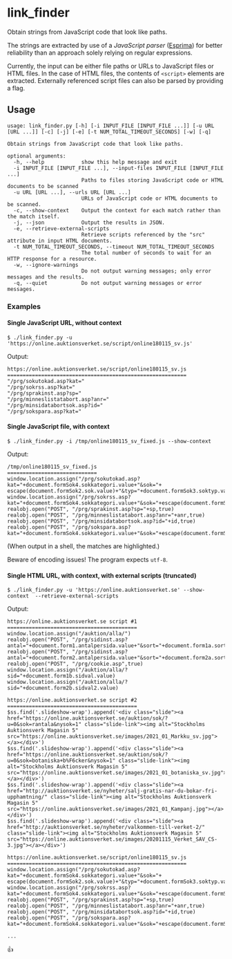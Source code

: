 # link_finder

Obtain strings from JavaScript code that look like paths.

The strings are extracted by use of a _JavaScript parser_ ([Esprima](https://esprima.org/)) for better reliability than an approach solely relying on regular expressions.

Currently, the input can be either file paths or URLs to JavaScript files or HTML files. In the case of HTML files, the contents of `<script>` elements are extracted. Externally referenced script files can also be parsed by providing a flag.


## Usage

```
usage: link_finder.py [-h] [-i INPUT_FILE [INPUT_FILE ...]] [-u URL [URL ...]] [-c] [-j] [-e] [-t NUM_TOTAL_TIMEOUT_SECONDS] [-w] [-q]

Obtain strings from JavaScript code that look like paths.

optional arguments:
  -h, --help            show this help message and exit
  -i INPUT_FILE [INPUT_FILE ...], --input-files INPUT_FILE [INPUT_FILE ...]
                        Paths to files storing JavaScript code or HTML documents to be scanned
  -u URL [URL ...], --urls URL [URL ...]
                        URLs of JavaScript code or HTML documents to be scanned.
  -c, --show-context    Output the context for each match rather than the match itself.
  -j, --json            Output the results in JSON.
  -e, --retrieve-external-scripts
                        Retrieve scripts referenced by the "src" attribute in input HTML documents.
  -t NUM_TOTAL_TIMEOUT_SECONDS, --timeout NUM_TOTAL_TIMEOUT_SECONDS
                        The total number of seconds to wait for an HTTP response for a resource.
  -w, --ignore-warnings
                        Do not output warning messages; only error messages and the results.
  -q, --quiet           Do not output warning messages or error messages.
```

### Examples

#### Single JavaScript URL, without context

```shell
$ ./link_finder.py -u 'https://online.auktionsverket.se/script/online180115_sv.js'
```

Output:
```
https://online.auktionsverket.se/script/online180115_sv.js
==========================================================
"/prg/sokutokad.asp?kat="
"/prg/sokrss.asp?kat="
"/prg/sprakinst.asp?sp="
"/prg/minneslistatabort.asp?anr="
"/prg/minsidatabortsok.asp?id="
"/prg/sokspara.asp?kat="
```

#### Single JavaScript file, with context

```shell
$ ./link_finder.py -i /tmp/online180115_sv_fixed.js --show-context
```

Output:
```
/tmp/online180115_sv_fixed.js
=============================
window.location.assign("/prg/sokutokad.asp?kat="+document.formSok4.sokkategori.value+"&sok="+ escape(document.formSok2.sok.value)+"&typ="+document.formSok3.soktyp.value)
window.location.assign("/prg/sokrss.asp?kat="+document.formSok4.sokkategori.value+"&sok="+escape(document.formSok2.sok.value))
realobj.open("POST", "/prg/sprakinst.asp?sp="+sp,true)
realobj.open("POST", "/prg/minneslistatabort.asp?anr="+anr,true)
realobj.open("POST", "/prg/minsidatabortsok.asp?id="+id,true)
realobj.open("POST", "/prg/sokspara.asp?kat="+document.formSok4.sokkategori.value+"&sok="+escape(document.formSok2.sok.value),true)
```

(When output in a shell, the matches are highlighted.)

Beware of encoding issues! The program expects `utf-8`.

#### Single HTML URL, with context, with external scripts (truncated)

```shell
$ ./link_finder.py -u 'https://online.auktionsverket.se' --show-context  --retrieve-external-scripts
```

Output:
```
https://online.auktionsverket.se script #1
==========================================
window.location.assign("/auktion/alla/")
realobj.open("POST", "/prg/sidinst.asp?antal="+document.form1.antalpersida.value+"&sort="+document.form1a.sortera.value+"&show="+document.form1c.showroom.value+"&ver=664816471",true)
realobj.open("POST", "/prg/sidinst.asp?antal="+document.form2.antalpersida.value+"&sort="+document.form2a.sortera.value+"&show="+document.form2c.showroom.value+"&ver=664816471",true)
realobj.open("POST", "/prg/cookie.asp",true)
window.location.assign("/auktion/alla/?sid="+document.form1b.sidval.value)
window.location.assign("/auktion/alla/?sid="+document.form2b.sidval2.value)

https://online.auktionsverket.se script #2
==========================================
$ss.find('.slideshow-wrap').append('<div class="slide"><a href="https://online.auktionsverket.se/auktion/sok/?u=0&sok=rantala&nysok=1" class="slide-link"><img alt="Stockholms Auktionsverk Magasin 5" src="https://online.auktionsverket.se/images/2021_01_Markku_sv.jpg"></a></div>')
$ss.find('.slideshow-wrap').append('<div class="slide"><a href="https://online.auktionsverket.se/auktion/sok/?u=0&sok=botaniska+b%F6cker&nysok=1" class="slide-link"><img alt="Stockholms Auktionsverk Magasin 5" src="https://online.auktionsverket.se/images/2021_01_botaniska_sv.jpg"></a></div>')
$ss.find('.slideshow-wrap').append('<div class="slide"><a href="http://auktionsverket.se/nyheter/salj-gratis-nar-du-bokar-fri-upphamtning/" class="slide-link"><img alt="Stockholms Auktionsverk Magasin 5" src="https://online.auktionsverket.se/images/2021_01_Kampanj.jpg"></a></div>')
$ss.find('.slideshow-wrap').append('<div class="slide"><a href="http://auktionsverket.se/nyheter/valkommen-till-verket-2/" class="slide-link"><img alt="Stockholms Auktionsverk Magasin 5" src="https://online.auktionsverket.se/images/20201115_Verket_SAV_CS-3.jpg"></a></div>')

https://online.auktionsverket.se/script/online180115_sv.js
==========================================================
window.location.assign("/prg/sokutokad.asp?kat="+document.formSok4.sokkategori.value+"&sok="+ escape(document.formSok2.sok.value)+"&typ="+document.formSok3.soktyp.value)
window.location.assign("/prg/sokrss.asp?kat="+document.formSok4.sokkategori.value+"&sok="+escape(document.formSok2.sok.value))
realobj.open("POST", "/prg/sprakinst.asp?sp="+sp,true)
realobj.open("POST", "/prg/minneslistatabort.asp?anr="+anr,true)
realobj.open("POST", "/prg/minsidatabortsok.asp?id="+id,true)
realobj.open("POST", "/prg/sokspara.asp?kat="+document.formSok4.sokkategori.value+"&sok="+escape(document.formSok2.sok.value),true)

...
```

:thumbsup: